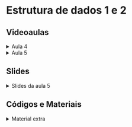 Estrutura de dados 1 e 2
====================================

## Videoaulas

<details>
    <summary>Aula 4</summary>

<iframe width="560" height="315" src="https://www.youtube.com/embed/BGNCIUgQmN0" title="YouTube video player" frameborder="0" allow="accelerometer; autoplay; clipboard-write; encrypted-media; gyroscope; picture-in-picture" allowfullscreen></iframe></details>

<details>
    <summary>Aula 5</summary>

<iframe width="560" height="315" src="https://www.youtube.com/embed/wDZVvZpi1ak" title="YouTube video player" frameborder="0" allow="accelerometer; autoplay; clipboard-write; encrypted-media; gyroscope; picture-in-picture" allowfullscreen></iframe></details>

## Slides

<details>
    <summary>Slides da aula 5</summary>

<iframe src="https://docs.google.com/presentation/d/1_zT6sv_HD3a3N-mTn1B4ki7g8-vLJKP-tbBzwASMPXM/embed?start=false&loop=false&delayms=60000" frameborder="0" width="672" height="378" allowfullscreen="true" mozallowfullscreen="true" webkitallowfullscreen="true"></iframe>

</details>

## Códigos e Materiais

<details>
    <summary>Material extra</summary>

<div markdown=1>

- [Repositório do Prof. Edson Alves](https://github.com/edsomjr/TEP/tree/master/Estruturas_de_Dados)
- [CP-Algorithms Brasil](https://cp-algorithms-brasil.com/)
- [cppreference](https://en.cppreference.com)

</div>
</details>

